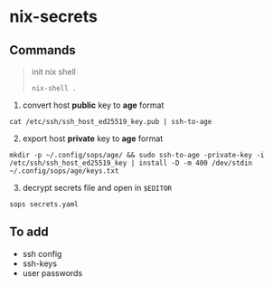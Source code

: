 # nix-secrets
## Commands
>init nix shell  
>```
>nix-shell .
>```  

1. convert host **public** key to **age** format
``` shell
cat /etc/ssh/ssh_host_ed25519_key.pub | ssh-to-age
```
2. export host **private** key to **age** format
``` shell
mkdir -p ~/.config/sops/age/ && sudo ssh-to-age -private-key -i /etc/ssh/ssh_host_ed25519_key | install -D -m 400 /dev/stdin ~/.config/sops/age/keys.txt
```
3. decrypt secrets file and open in `$EDITOR`
``` shell
sops secrets.yaml
```

## To add
- ssh config
- ssh-keys
- user passwords
